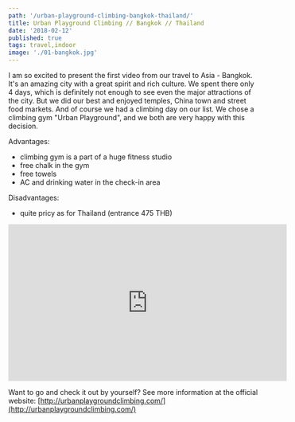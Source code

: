 ```yaml
---
path: '/urban-playground-climbing-bangkok-thailand/'
title: Urban Playground Climbing // Bangkok // Thailand
date: '2018-02-12'
published: true
tags: travel,indoor
image: './01-bangkok.jpg'
---
```


I am so excited to present the first video from our travel to Asia - Bangkok. It's an amazing city with a great spirit and rich culture. We spent there only 4 days, which is definitely not enough to see even the major attractions of the city. But we did our best and enjoyed temples, China town and street food markets. And of course we had a climbing day on our list. We chose a climbing gym "Urban Playground", and we both are very happy with this decision.

Advantages:

* climbing gym is a part of a huge fitness studio
* free chalk in the gym
* free towels
* AC and drinking water in the check-in area

Disadvantages:

* quite pricy as for Thailand (entrance 475 THB)

<iframe width="560" height="315" src="https://www.youtube.com/embed/ULQlLompmE8?rel=0" frameborder="0" allow="autoplay; encrypted-media" allowfullscreen></iframe>

Want to go and check it out by yourself? See more information at the official website: [http://urbanplaygroundclimbing.com/](http://urbanplaygroundclimbing.com/)
